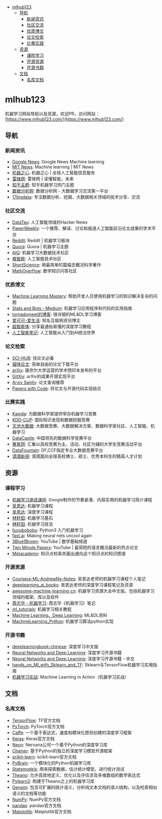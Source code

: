 <!-- @import "[TOC]" {cmd="toc" depthFrom=1 depthTo=6 orderedList=false} -->

<!-- code_chunk_output -->

* [mlhub123](#mlhub123)
	* [导航](#导航)
		* [新闻资讯](#新闻资讯)
		* [社区交流](#社区交流)
		* [优质博文](#优质博文)
		* [论文检索](#论文检索)
		* [比赛实践](#比赛实践)
	* [资源](#资源)
		* [课程学习](#课程学习)
		* [开源资源](#开源资源)
		* [开源书籍](#开源书籍)
	* [文档](#文档)
		* [名库文档](#名库文档)

<!-- /code_chunk_output -->

# mlhub123
机器学习网站导航以及资源，欢迎PR，访问网站：[https://www.mlhub123.com/](https://www.mlhub123.com/)

## 导航

### 新闻资讯

- [Google News](https://news.google.com/topics/CAAqIggKIhxDQkFTRHdvSkwyMHZNREZvZVdoZkVnSmxiaWdBUAE?hl=en-US&gl=US&ceid=US%3Aen): Google News Machine learning
- [MIT News](http://news.mit.edu/topic/machine-learning?from=www.mlhub123.com): Machine learning | MIT News
- [机器之心](https://www.jiqizhixin.com?from=www.mlhub123.com): 机器之心 | 全球人工智能信息服务
- [雷锋网](https://www.leiphone.com/?from=www.mlhub123.com): 雷锋网 | 读懂智能，未来
- [知乎主题](https://www.zhihu.com/topic/19559450/hot?from=www.mlhub123.com): 知乎机器学习热门主题
- [数据分析网](https://www.afenxi.com?from=www.mlhub123.com): 数据分析网 - 大数据学习交流第一平台
- [17bigdata](http://www.17bigdata.com?from=www.mlhub123.com): 专注数据分析、挖掘、大数据相关领域的技术分享、交流

### 社区交流

- [DataTau](https://www.datatau.com?from=www.mlhub123.com): 人工智能领域的Hacker News
- [PaperWeekly](http://www.paperweekly.site?from=www.mlhub123.com): 一个推荐、解读、讨论和报道人工智能前沿论文成果的学术平台
- [Reddit](https://www.reddit.com/r/MachineLearning/?from=www.mlhub123.com): Reddit | 机器学习板块
- [Quora](https://www.quora.com/pinned/Machine-Learning?from=www.mlhub123.com): Quora | 机器学习主题
- [AIQ](http://www.6aiq.com/?from=www.mlhub123.com): 机器学习大数据技术社区
- [极智能](http://www.ziiai.com/?from=www.mlhub123.com): 人工智能技术社区
- [ShortScience](http://www.shortscience.org?from=www.mlhub123.com): 用最简单的篇幅去概况科学著作
- [MathOverflow](https://mathoverflow.net?from=www.mlhub123.com): 数学知识问答社区

### 优质博文

- [Machine Learning Mastery](https://machinelearningmastery.com/blog?from=www.mlhub123.com): 帮助开发人员使用机器学习的知识解决复杂的问题
- [Stats and Bots - Medium](https://blog.statsbot.co/?from=www.mlhub123.com): 机器学习应用程序和代码的实用指南
- [tornadomeet的博客](https://www.cnblogs.com/tornadomeet/archive/2012/06/24/2560261.html?from=www.mlhub123.com): 很详细的ML&DL学习博客
- [爱可可-爱生活](https://weibo.com/fly51fly?topnav=1&wvr=6&topsug=1): 知名互联网资讯博主
- [超智能体](https://zhuanlan.zhihu.com/YJango): 分享最通俗易懂的深度学习教程
- [人工智能笔记](https://zhuanlan.zhihu.com/ainote): 人工智能从入门到AI统治世界

### 论文检索

- [SCI-HUB](https://sci-hub.tw/): 找论文必备
- [猫咪论文](https://lunwen.im/?from=www.mlhub123.com): 简单自由的论文下载平台
- [arXiv](https://arxiv.org/?from=www.mlhub123.com): 康奈尔大学运营的学术预印本发布的平台
- [GitXiv](http://www.gitxiv.com/?from=www.mlhub123.com): arXiv的成果开源实现平台
- [Arxiv Sanity](http://www.arxiv-sanity.com/?from=www.mlhub123.com): 论文查询推荐
- [Papers with Code](https://paperswithcode.com/?from=www.mlhub123.com): 将论文与开源代码实现结合

### 比赛实践

- [Kaggle](https://www.kaggle.com/?from=www.mlhub123.com): 为数据科学家提供举办机器学习竞赛
- [KDD-CUP](http://www.kdd.org/kdd-cup?from=www.mlhub123.com): 国际知识发现和数据挖掘竞赛
- [天池大数据](https://tianchi.aliyun.com/?from=www.mlhub123.com): 大数据竞赛、大数据解决方案、数据科学家社区、人工智能、机器学习
- [DataCastle](http://www.pkbigdata.com/?from=www.mlhub123.com): 中国领先的数据科学竞赛平台
- [赛氪网](http://www.saikr.com/?from=www.mlhub123.com): 汇集以高校竞赛为主，活动、社区为辅的大学生竞赛活动平台
- [DataFountain](http://www.datafountain.cn/#/?from=www.mlhub123.com): DF,CCF指定专业大数据竞赛平台
- [滴滴新锐](http://research.xiaojukeji.com/trainee.html?from=www.mlhub123.com): 滴滴面向全球高校博士、硕士、优秀本科生的精英人才计划

## 资源

### 课程学习

- [机器学习速成课程](https://developers.google.cn/machine-learning/crash-course/): Google制作的节奏紧凑、内容实用的机器学习简介课程
- [吴恩达](http://study.163.com/course/introduction/1004570029.htm): 机器学习课程
- [吴恩达](https://mooc.study.163.com/smartSpec/detail/1001319001.htm): 深度学习课程
- [林轩田](https://www.bilibili.com/video/av4294020/): 机器学习基石
- [林轩田](https://www.bilibili.com/video/av12469267): 机器学习技法
- [liuyubobobo](https://coding.imooc.com/class/169.html): Python3 入门机器学习
- [fast.ai](http://www.fast.ai/): Making neural nets uncool again
- [3Blue1Brown](https://www.youtube.com/channel/UCYO_jab_esuFRV4b17AJtAw): YouTube | 数学基础频道
- [Two Minute Papers](https://www.youtube.com/channel/UCbfYPyITQ-7l4upoX8nvctg): YouTube | 最简短的语言概况最新的热点论文
- [Metacademy](https://metacademy.org/): 知识点检索并画出通向这个知识点的知识图谱

### 开源资源

- [Coursera-ML-AndrewNg-Notes](https://github.com/fengdu78/Coursera-ML-AndrewNg-Notes): 吴恩达老师的机器学习课程个人笔记
- [deeplearning_ai_books](https://github.com/fengdu78/deeplearning_ai_books): 吴恩达老师的深度学习课程笔记及资源
- [awesome-machine-learning-cn](https://github.com/jobbole/awesome-machine-learning-cn): 机器学习资源大全中文版，包括机器学习领域的框架、库以及软件
- [周志华 - 机器学习](https://github.com/Vay-keen/Machine-learning-learning-notes): 周志华《机器学习》笔记
- [ml_tutorials](https://github.com/MorvanZhou/tutorials): 机器学习相关教程
- [Machine Learning、Deep Learning](https://github.com/ty4z2008/Qix/blob/master/dl.md): ML&DL资料
- [MachineLearning_Python](https://github.com/lawlite19/MachineLearning_Python): 机器学习算法python实现

### 开源书籍

- [deeplearningbook-chinese](https://github.com/exacity/deeplearningbook-chinese): 深度学习中文版
- [Neural Networks and Deep Learning](http://neuralnetworksanddeeplearning.com/index.html): 深度学习开源书籍
- [Neural Networks and Deep Learning](https://github.com/zhanggyb/nndl): 深度学习开源书籍 - 中文
- [hands_on_Ml_with_Sklearn_and_TF](https://github.com/apachecn/hands_on_Ml_with_Sklearn_and_TF): Sklearn与TensorFlow机器学习实用指南
- [机器学习实战](https://github.com/apachecn/MachineLearning): Machine Learning in Action（机器学习实战）

## 文档

### 名库文档

- [TensorFlow](https://www.tensorflow.org/tutorials/): TF官方文档
- [PyTorch](https://pytorch.org/tutorials/): PyTorch官方文档
- [Caffe](http://caffe.berkeleyvision.org/): 一个基于表达式，速度和模块化原则创建的深度学习框架
- [Keras](https://keras.io/): Keras官方文档
- [Neon](http://neon.nervanasys.com/index.html/): Nervana公司一个基于Python的深度学习库
- [Chainer](https://docs.chainer.org/en/stable/): 基于Python的独立的深度学习模型开源框架
- [scikit-learn](http://scikit-learn.org/stable/documentation.html): scikit-learn官方文档
- [PyBrain](http://pybrain.org/docs/): 一个模块化的Python机器学习库
- [Statsmodels](http://www.statsmodels.org/stable/index.html): 用来探索数据，估计统计模型，进行统计测试
- [Theano](http://deeplearning.net/software/theano/): 允许高效地定义、优化以及评估涉及多维数组的数学表达式
- [Pylearn2](http://deeplearning.net/software/pylearn2/): 构建于Theano之上的机器学习库
- [Gensim](https://radimrehurek.com/gensim/index.html): 包含可扩展的统计语义，分析纯文本文档的语义结构，以及检索相似语义的文档等功能
- [NumPy](http://www.numpy.org/): NumPy官方文档
- [pandas](http://pandas.pydata.org/pandas-docs/stable/): pandas官方文档
- [Matplotlib](https://matplotlib.org/tutorials/index.html): Matplotlib官方文档